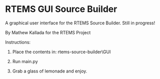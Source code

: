 RTEMS GUI Source Builder
========================
A graphical user interface for the RTEMS Source Builder. Still in progress!

By Mathew Kallada for the RTEMS Project


Instructions:

1. Place the contents in: rtems-source-builder\GUI

2. Run main.py

3. Grab a glass of lemonade and enjoy.
